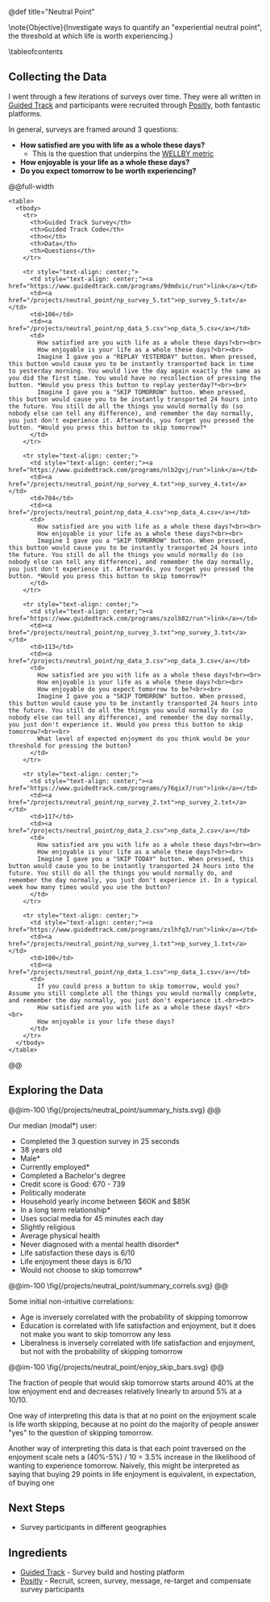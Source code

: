 @def title="Neutral Point"

\note{Objective}{Investigate ways to quantify an "experiential neutral point", the threshold at which life is worth experiencing.}



\tableofcontents

## Collecting the Data
I went through a few iterations of surveys over time. They were all written in [Guided Track](https://www.guidedtrack.com/) and participants were recruited through [Positly](https://www.positly.com/), both fantastic platforms.

In general, surveys are framed around 3 questions:
 - **How satisfied are you with life as a whole these days?**
    - This is the question that underpins the [WELLBY metric](https://www.happierlivesinstitute.org/report/estimating-moral-weights/)
 - **How enjoyable is your life as a whole these days?**
 - **Do you expect tomorrow to be worth experiencing?**

@@full-width
~~~
<table>
  <tbody>
    <tr>
      <th>Guided Track Survey</th>
      <th>Guided Track Code</th>
      <th>n</th>
      <th>Data</th>
      <th>Questions</th>
    </tr>

    <tr style="text-align: center;">
      <td style="text-align: center;"><a href="https://www.guidedtrack.com/programs/9dmdvic/run">link</a></td>
      <td><a href="/projects/neutral_point/np_survey_5.txt">np_survey_5.txt</a></td>
      <td>106</td>
      <td><a href="/projects/neutral_point/np_data_5.csv">np_data_5.csv</a></td>
      <td>
        How satisfied are you with life as a whole these days?<br><br>
        How enjoyable is your life as a whole these days?<br><br>
        Imagine I gave you a "REPLAY YESTERDAY" button. When pressed, this button would cause you to be instantly transported back in time to yesterday morning. You would live the day again exactly the same as you did the first time. You would have no recollection of pressing the button. *Would you press this button to replay yesterday?*<br><br>
        Imagine I gave you a "SKIP TOMORROW" button. When pressed, this button would cause you to be instantly transported 24 hours into the future. You still do all the things you would normally do (so nobody else can tell any difference), and remember the day normally, you just don't experience it. Afterwards, you forget you pressed the button. *Would you press this button to skip tomorrow?*
      </td>
    </tr>

    <tr style="text-align: center;">
      <td style="text-align: center;"><a href="https://www.guidedtrack.com/programs/nlb2gvj/run">link</a></td>
      <td><a href="/projects/neutral_point/np_survey_4.txt">np_survey_4.txt</a></td>
      <td>704</td>
      <td><a href="/projects/neutral_point/np_data_4.csv">np_data_4.csv</a></td>
      <td>
        How satisfied are you with life as a whole these days?<br><br>
        How enjoyable is your life as a whole these days?<br><br>
        Imagine I gave you a "SKIP TOMORROW" button. When pressed, this button would cause you to be instantly transported 24 hours into the future. You still do all the things you would normally do (so nobody else can tell any difference), and remember the day normally, you just don't experience it. Afterwards, you forget you pressed the button. *Would you press this button to skip tomorrow?*
      </td>
    </tr>

    <tr style="text-align: center;">
      <td style="text-align: center;"><a href="https://www.guidedtrack.com/programs/szolb82/run">link</a></td>
      <td><a href="/projects/neutral_point/np_survey_3.txt">np_survey_3.txt</a></td>
      <td>113</td>
      <td><a href="/projects/neutral_point/np_data_3.csv">np_data_3.csv</a></td>
      <td>
        How satisfied are you with life as a whole these days?<br><br>
        How enjoyable is your life as a whole these days?<br><br>
        How enjoyable do you expect tomorrow to be?<br><br>
        Imagine I gave you a "SKIP TOMORROW" button. When pressed, this button would cause you to be instantly transported 24 hours into the future. You still do all the things you would normally do (so nobody else can tell any difference), and remember the day normally, you just don't experience it. Would you press this button to skip tomorrow?<br><br>
        What level of expected enjoyment do you think would be your threshold for pressing the button?
      </td>
    </tr>

    <tr style="text-align: center;">
      <td style="text-align: center;"><a href="https://www.guidedtrack.com/programs/y76qix7/run">link</a></td>
      <td><a href="/projects/neutral_point/np_survey_2.txt">np_survey_2.txt</a></td>
      <td>117</td>
      <td><a href="/projects/neutral_point/np_data_2.csv">np_data_2.csv</a></td>
      <td>
        How satisfied are you with life as a whole these days?<br><br>
        How enjoyable is your life as a whole these days?<br><br>
        Imagine I gave you a "SKIP TODAY" button. When pressed, this button would cause you to be instantly transported 24 hours into the future. You still do all the things you would normally do, and remember the day normally, you just don't experience it. In a typical week how many times would you use the button?
      </td>
    </tr>

    <tr style="text-align: center;">
      <td style="text-align: center;"><a href="https://www.guidedtrack.com/programs/zslhfq3/run">link</a></td>
      <td><a href="/projects/neutral_point/np_survey_1.txt">np_survey_1.txt</a></td>
      <td>100</td>
      <td><a href="/projects/neutral_point/np_data_1.csv">np_data_1.csv</a></td>
      <td>
        If you could press a button to skip tomorrow, would you? Assume you still complete all the things you would normally complete, and remember the day normally, you just don't experience it.<br><br>
        How satisfied are you with life as a whole these days? <br><br>
        How enjoyable is your life these days?
      </td>
    </tr>
  </tbody>
</table>
~~~
@@

## Exploring the Data

@@im-100
\fig{/projects/neutral_point/summary_hists.svg}
@@

Our median (modal*) user:
 - Completed the 3 question survey in 25 seconds
 - 38 years old
 - Male*
 - Currently employed*
 - Completed a Bachelor's degree
 - Credit score is Good: 670 - 739
 - Politically moderate
 - Household yearly income between \$60K and \$85K
 - In a long term relationship*
 - Uses social media for 45 minutes each day
 - Slightly religious
 - Average physical health
 - Never diagnosed with a mental health disorder*
 - Life satisfaction these days is 6/10
 - Life enjoyment these days is 6/10
 - Would not choose to skip tomorrow*


@@im-100
\fig{/projects/neutral_point/summary_correls.svg}
@@

Some initial non-intuitive correlations:
 - Age is inversely correlated with the probability of skipping tomorrow
 - Education is correlated with life satisfaction and enjoyment, but it does not make you want to skip tomorrow any less
 - Liberalness is inversely correlated with life satisfaction and enjoyment, but not with the probability of skipping tomorrow


@@im-100
\fig{/projects/neutral_point/enjoy_skip_bars.svg}
@@

The fraction of people that would skip tomorrow starts around 40% at the low enjoyment end and decreases relatively linearly to around 5% at a 10/10.

One way of interpreting this data is that at no point on the enjoyment scale is life worth skipping, because at no point do the majority of people answer "yes" to the question of skipping tomorrow.

Another way of interpreting this data is that each point traversed on the enjoyment scale nets a (40%-5%) / 10 = 3.5% increase in the likelihood of wanting to experience tomorrow. Naively, this might be interpreted as saying that buying 29 points in life enjoyment is equivalent, in expectation, of buying one 

## Next Steps
 - Survey participants in different geographies

## Ingredients
 - [Guided Track](https://www.guidedtrack.com/) - Survey build and hosting platform
 - [Positly](https://www.positly.com/) - Recruit, screen, survey, message, re-target and compensate survey participants 